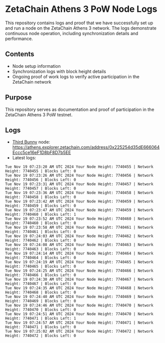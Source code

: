 # ZetaChain Athens 3 PoW Node Logs
This repository contains logs and proof that we have successfully set up and run a node on the ZetaChain Athens 3 network. The logs demonstrate continuous node operation, including synchronization details and performance.

## Contents
- Node setup information
- Synchronization logs with block height details
- Ongoing proof of work logs to verify active participation in the ZetaChain network

## Purpose
This repository serves as documentation and proof of participation in the ZetaChain Athens 3 PoW testnet.

## Logs

- [Third Bunny](https://thirdbunny.xyz/) node: https://athens.explorer.zetachain.com/address/0x225254d35dE666064Eccc5ce16eF1D8bF8D7b5EE
- Latest logs:
```
Tue Nov 19 07:23:20 AM UTC 2024 Your Node Height: 7740455 | Network Height: 7740455 | Blocks Left: 0
Tue Nov 19 07:23:26 AM UTC 2024 Your Node Height: 7740456 | Network Height: 7740456 | Blocks Left: 0
Tue Nov 19 07:23:31 AM UTC 2024 Your Node Height: 7740457 | Network Height: 7740457 | Blocks Left: 0
Tue Nov 19 07:23:36 AM UTC 2024 Your Node Height: 7740458 | Network Height: 7740458 | Blocks Left: 0
Tue Nov 19 07:23:42 AM UTC 2024 Your Node Height: 7740459 | Network Height: 7740459 | Blocks Left: 0
Tue Nov 19 07:23:47 AM UTC 2024 Your Node Height: 7740459 | Network Height: 7740460 | Blocks Left: 1
Tue Nov 19 07:23:52 AM UTC 2024 Your Node Height: 7740460 | Network Height: 7740460 | Blocks Left: 0
Tue Nov 19 07:23:58 AM UTC 2024 Your Node Height: 7740461 | Network Height: 7740461 | Blocks Left: 0
Tue Nov 19 07:24:03 AM UTC 2024 Your Node Height: 7740462 | Network Height: 7740462 | Blocks Left: 0
Tue Nov 19 07:24:08 AM UTC 2024 Your Node Height: 7740463 | Network Height: 7740463 | Blocks Left: 0
Tue Nov 19 07:24:14 AM UTC 2024 Your Node Height: 7740464 | Network Height: 7740464 | Blocks Left: 0
Tue Nov 19 07:24:19 AM UTC 2024 Your Node Height: 7740465 | Network Height: 7740465 | Blocks Left: 0
Tue Nov 19 07:24:25 AM UTC 2024 Your Node Height: 7740466 | Network Height: 7740466 | Blocks Left: 0
Tue Nov 19 07:24:30 AM UTC 2024 Your Node Height: 7740467 | Network Height: 7740467 | Blocks Left: 0
Tue Nov 19 07:24:35 AM UTC 2024 Your Node Height: 7740468 | Network Height: 7740468 | Blocks Left: 0
Tue Nov 19 07:24:40 AM UTC 2024 Your Node Height: 7740469 | Network Height: 7740469 | Blocks Left: 0
Tue Nov 19 07:24:46 AM UTC 2024 Your Node Height: 7740470 | Network Height: 7740470 | Blocks Left: 0
Tue Nov 19 07:24:51 AM UTC 2024 Your Node Height: 7740470 | Network Height: 7740471 | Blocks Left: 1
Tue Nov 19 07:24:57 AM UTC 2024 Your Node Height: 7740471 | Network Height: 7740471 | Blocks Left: 0
Tue Nov 19 07:25:02 AM UTC 2024 Your Node Height: 7740472 | Network Height: 7740472 | Blocks Left: 0
```
